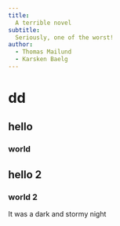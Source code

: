 ```yaml
---
title:
  A terrible novel
subtitle:
  Seriously, one of the worst!
author:
  - Thomas Mailund
  - Karsken Baelg
---
```


# dd

## hello

### world

## hello 2

### world 2

It was a dark and stormy night